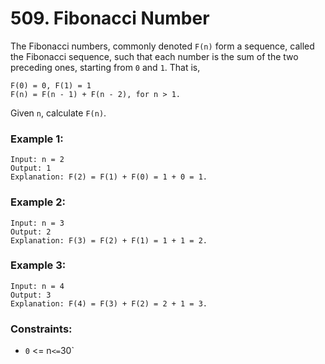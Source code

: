 # 509. Fibonacci Number

The Fibonacci numbers, commonly denoted `F(n)` form a sequence, called the Fibonacci sequence, such that each number is the sum of the two preceding ones, starting from `0` and `1`. That is,

```
F(0) = 0, F(1) = 1
F(n) = F(n - 1) + F(n - 2), for n > 1.
```

Given `n`, calculate `F(n)`.

### Example 1:

```
Input: n = 2
Output: 1
Explanation: F(2) = F(1) + F(0) = 1 + 0 = 1.
```

### Example 2:

```
Input: n = 3
Output: 2
Explanation: F(3) = F(2) + F(1) = 1 + 1 = 2.
```

### Example 3:

```
Input: n = 4
Output: 3
Explanation: F(4) = F(3) + F(2) = 2 + 1 = 3.
```

### Constraints:

- `0` <= n` <= `30`
